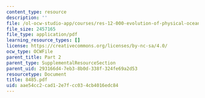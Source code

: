 ```yaml
---
content_type: resource
description: ''
file: /ol-ocw-studio-app/courses/res-12-000-evolution-of-physical-oceanography-spring-2007/aae54cc2cad12e7fcc034cb4016edc84_8485.pdf
file_size: 2457165
file_type: application/pdf
learning_resource_types: []
license: https://creativecommons.org/licenses/by-nc-sa/4.0/
ocw_type: OCWFile
parent_title: Part 2
parent_type: SupplementalResourceSection
parent_uid: 293166d4-7eb3-8b0d-338f-324fe69a2d53
resourcetype: Document
title: 8485.pdf
uid: aae54cc2-cad1-2e7f-cc03-4cb4016edc84
---
```

